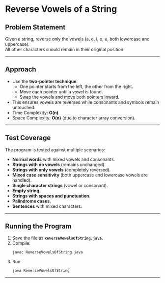 # Reverse Vowels of a String

## Problem Statement
Given a string, reverse only the vowels (a, e, i, o, u, both lowercase and uppercase).  
All other characters should remain in their original position.

---

## Approach

- Use the **two-pointer technique**:
  - One pointer starts from the left, the other from the right.
  - Move each pointer until a vowel is found.
  - Swap the vowels and move both pointers inward.
- This ensures vowels are reversed while consonants and symbols remain untouched.
- Time Complexity: **O(n)**
- Space Complexity: **O(n)** (due to character array conversion).

---

## Test Coverage

The program is tested against multiple scenarios:
- **Normal words** with mixed vowels and consonants.
- **Strings with no vowels** (remains unchanged).
- **Strings with only vowels** (completely reversed).
- **Mixed case sensitivity** (both uppercase and lowercase vowels are handled).
- **Single character strings** (vowel or consonant).
- **Empty string**.
- **Strings with spaces and punctuation**.
- **Palindrome cases**.
- **Sentences** with mixed characters.

---

## Running the Program

1. Save the file as **`ReverseVowelsOfString.java`**.
2. Compile:
   ```bash
   javac ReverseVowelsOfString.java
   ```
3. Run:
   ```bash
   java ReverseVowelsOfString
   ```
---
